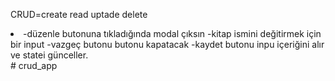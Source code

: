 CRUD=create read uptade delete

<li >
-düzenle butonuna tıkladığında modal çıksın
-kitap ismini değitirmek için bir input
-vazgeç butonu butonu kapatacak
-kaydet butonu inpu içeriğini alır ve statei günceller.

</li>
# crud_app

